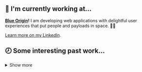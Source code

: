 <h2><span aria-hidden="true">💼</span> I'm currently working at...</h2>

**[Blue Origin](https://www.blueorigin.com/)!** I am developing web applications with delightful user experiences that put people and payloads in space. 🚀🌌

[Learn more on my LinkedIn](https://www.linkedin.com/in/evelynhathaway/).


<h2><span aria-hidden="true">🕗</span> Some interesting past work...</h2>

<details><summary>Show more</summary>

My overengineered portfolio! Fun fact, the background header image is generated using an offscreen canvas using the user agent string, so [take a peek at it](https://evelyn.dev/) on a few devices!

[Rocketry.js](https://github.com/rocketryjs) is my mega project where I control RGB lights and buttons on MIDI controllers. It's an exciting take on hardware control using TypeScript.

Occasionally I will also work on my glitch art style [pixel sorting web application](https://github.com/evelynhathaway/pixel-sort) that uses off the main thread scripting in React.

</details>
